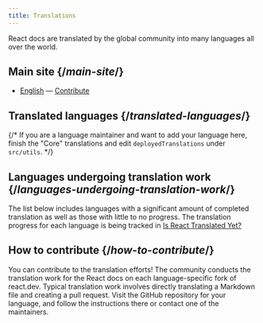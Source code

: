 ```yaml
---
title: Translations
---
```


<Intro>

React docs are translated by the global community into many languages all over the world.

</Intro>

## Main site {/*main-site*/}

- [English](https://react.dev/) &mdash; [Contribute](https://github.com/reactjs/react.dev/)

## Translated languages {/*translated-languages*/}

{/* If you are a language maintainer and want to add your language here, finish the "Core" translations and edit `deployedTranslations` under `src/utils`. */}

<LanguageList showTranslated={true} />

## Languages undergoing translation work {/*languages-undergoing-translation-work*/}

The list below includes languages with a significant amount of completed translation as well as those with little to no progress. The translation progress for each language is being tracked in [Is React Translated Yet?](https://translations.react.dev/)

<LanguageList showTranslated={false} />

## How to contribute {/*how-to-contribute*/}

You can contribute to the translation efforts! The community conducts the translation work for the React docs on each language-specific fork of react.dev. Typical translation work involves directly translating a Markdown file and creating a pull request. Visit the GitHub repository for your language, and follow the instructions there or contact one of the maintainers.